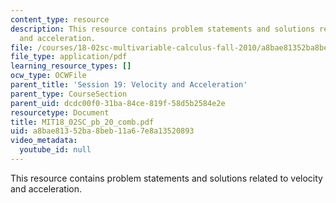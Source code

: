 ```yaml
---
content_type: resource
description: This resource contains problem statements and solutions related to velocity
  and acceleration.
file: /courses/18-02sc-multivariable-calculus-fall-2010/a8bae81352ba8beb11a67e8a13520893_MIT18_02SC_pb_20_comb.pdf
file_type: application/pdf
learning_resource_types: []
ocw_type: OCWFile
parent_title: 'Session 19: Velocity and Acceleration'
parent_type: CourseSection
parent_uid: dcdc00f0-31ba-84ce-819f-58d5b2584e2e
resourcetype: Document
title: MIT18_02SC_pb_20_comb.pdf
uid: a8bae813-52ba-8beb-11a6-7e8a13520893
video_metadata:
  youtube_id: null
---
```

This resource contains problem statements and solutions related to velocity and acceleration.

